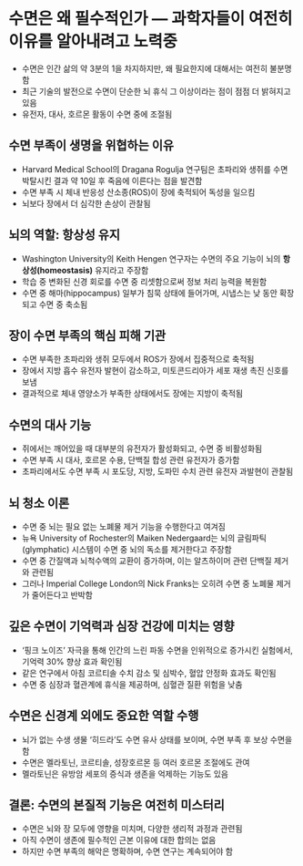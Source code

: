 # 수면은 왜 필수적인가 — 과학자들이 여전히 이유를 알아내려고 노력중


* 수면은 인간 삶의 약 3분의 1을 차지하지만, 왜 필요한지에 대해서는 여전히 불분명함
* 최근 기술의 발전으로 수면이 단순한 뇌 휴식 그 이상이라는 점이 점점 더 밝혀지고 있음
* 유전자, 대사, 호르몬 활동이 수면 중에 조절됨

수면 부족이 생명을 위협하는 이유
------------------

* Harvard Medical School의 Dragana Rogulja 연구팀은 초파리와 생쥐를 수면 박탈시킨 결과 약 10일 후 죽음에 이른다는 점을 발견함
* 수면 부족 시 체내 반응성 산소종(ROS)이 장에 축적되어 독성을 일으킴
* 뇌보다 장에서 더 심각한 손상이 관찰됨

뇌의 역할: 항상성 유지
-------------

* Washington University의 Keith Hengen 연구자는 수면의 주요 기능이 뇌의 **항상성(homeostasis)** 유지라고 주장함
* 학습 중 변화된 신경 회로를 수면 중 리셋함으로써 정보 처리 능력을 복원함
* 수면 중 해마(hippocampus) 일부가 침묵 상태에 들어가며, 시냅스는 낮 동안 확장되고 수면 중 축소됨

장이 수면 부족의 핵심 피해 기관
------------------

* 수면 부족한 초파리와 생쥐 모두에서 ROS가 장에서 집중적으로 축적됨
* 장에서 지방 흡수 유전자 발현이 감소하고, 미토콘드리아가 세포 재생 촉진 신호를 보냄
* 결과적으로 체내 영양소가 부족한 상태에서도 장에는 지방이 축적됨

수면의 대사 기능
---------

* 쥐에서는 깨어있을 때 대부분의 유전자가 활성화되고, 수면 중 비활성화됨
* 수면 부족 시 대사, 호르몬 수용, 단백질 합성 관련 유전자가 증가함
* 초파리에서도 수면 부족 시 포도당, 지방, 도파민 수치 관련 유전자 과발현이 관찰됨

뇌 청소 이론
-------

* 수면 중 뇌는 필요 없는 노폐물 제거 기능을 수행한다고 여겨짐
* 뉴욕 University of Rochester의 Maiken Nedergaard는 뇌의 글림파틱(glymphatic) 시스템이 수면 중 뇌의 독소를 제거한다고 주장함
* 수면 중 간질액과 뇌척수액의 교환이 증가하며, 이는 알츠하이머 관련 단백질 제거와 관련됨
* 그러나 Imperial College London의 Nick Franks는 오히려 수면 중 노폐물 제거가 줄어든다고 반박함

깊은 수면이 기억력과 심장 건강에 미치는 영향
-------------------------

* ‘핑크 노이즈’ 자극을 통해 인간의 느린 파동 수면을 인위적으로 증가시킨 실험에서, 기억력 30% 향상 효과 확인됨
* 같은 연구에서 아침 코르티솔 수치 감소 및 심박수, 혈압 안정화 효과도 확인됨
* 수면 중 심장과 혈관계에 휴식을 제공하며, 심혈관 질환 위험을 낮춤

수면은 신경계 외에도 중요한 역할 수행
---------------------

* 뇌가 없는 수생 생물 ‘히드라’도 수면 유사 상태를 보이며, 수면 부족 후 보상 수면을 함
* 수면은 멜라토닌, 코르티솔, 성장호르몬 등 여러 호르몬 조절에도 관여
* 멜라토닌은 유방암 세포의 증식과 생존을 억제하는 기능도 있음

결론: 수면의 본질적 기능은 여전히 미스터리
------------------------

* 수면은 뇌와 장 모두에 영향을 미치며, 다양한 생리적 과정과 관련됨
* 아직 수면이 생존에 필수적인 근본 이유에 대한 합의는 없음
* 하지만 수면 부족의 해악은 명확하며, 수면 연구는 계속되어야 함
